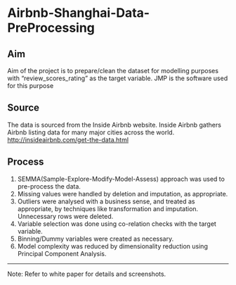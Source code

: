 # Airbnb-Shanghai-Data-PreProcessing

Aim 
--
Aim of the project is to prepare/clean the dataset for modelling purposes with “review_scores_rating” as the target variable. JMP is the software used for this purpose




Source
--
The data is sourced from the Inside Airbnb website.  Inside Airbnb gathers Airbnb listing data for many major cities across the world. http://insideairbnb.com/get-the-data.html

Process
--

1. SEMMA(Sample-Explore-Modify-Model-Assess) approach was used to pre-process the data.
2. Missing values were handled by deletion and imputation, as appropriate.
3. Outliers were analysed with a business sense, and treated as appropriate, by techniques like transformation and imputation. Unnecessary rows were deleted.
4. Variable selection was done using co-relation checks with the target variable.
5. Binning/Dummy variables were created as necessary.
6. Model complexity was reduced by dimensionality reduction using Principal Component Analysis.

----
Note: Refer to white paper for details and screenshots.

